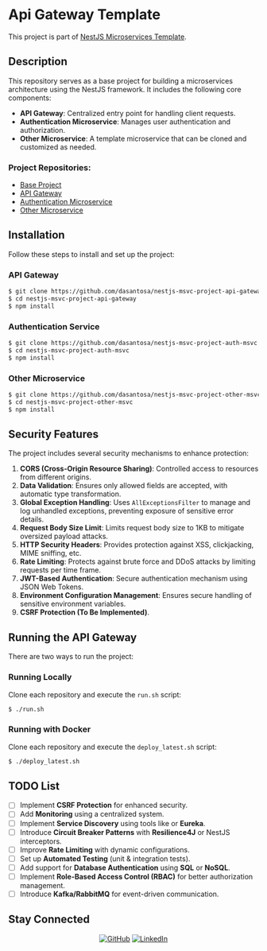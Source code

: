 # Api Gateway Template

This project is part of [NestJS Microservices Template](https://github.com/dasantosa/nestjs-msvc-project-base-project).

## Description

This repository serves as a base project for building a microservices architecture using the NestJS framework. It includes the following core components:

- **API Gateway**: Centralized entry point for handling client requests.
- **Authentication Microservice**: Manages user authentication and authorization.
- **Other Microservice**: A template microservice that can be cloned and customized as needed.

### Project Repositories:

- [Base Project](https://github.com/dasantosa/nestjs-msvc-project-base-project)
- [API Gateway](https://github.com/dasantosa/nestjs-msvc-project-api-gateway)
- [Authentication Microservice](https://github.com/dasantosa/nestjs-msvc-project-auth-msvc)
- [Other Microservice](https://github.com/dasantosa/nestjs-msvc-project-other-msvc)

## Installation

Follow these steps to install and set up the project:

### API Gateway

```bash
$ git clone https://github.com/dasantosa/nestjs-msvc-project-api-gateway
$ cd nestjs-msvc-project-api-gateway
$ npm install
```

### Authentication Service

```bash
$ git clone https://github.com/dasantosa/nestjs-msvc-project-auth-msvc
$ cd nestjs-msvc-project-auth-msvc
$ npm install
```

### Other Microservice

```bash
$ git clone https://github.com/dasantosa/nestjs-msvc-project-other-msvc
$ cd nestjs-msvc-project-other-msvc
$ npm install
```

## Security Features

The project includes several security mechanisms to enhance protection:

1. **CORS (Cross-Origin Resource Sharing)**: Controlled access to resources from different origins.
2. **Data Validation**: Ensures only allowed fields are accepted, with automatic type transformation.
3. **Global Exception Handling**: Uses `AllExceptionsFilter` to manage and log unhandled exceptions, preventing exposure of sensitive error details.
4. **Request Body Size Limit**: Limits request body size to 1KB to mitigate oversized payload attacks.
5. **HTTP Security Headers**: Provides protection against XSS, clickjacking, MIME sniffing, etc.
6. **Rate Limiting**: Protects against brute force and DDoS attacks by limiting requests per time frame.
7. **JWT-Based Authentication**: Secure authentication mechanism using JSON Web Tokens.
8. **Environment Configuration Management**: Ensures secure handling of sensitive environment variables.
9. **CSRF Protection (To Be Implemented)**.

## Running the API Gateway

There are two ways to run the project:

### Running Locally

Clone each repository and execute the `run.sh` script:

```bash
$ ./run.sh
```

### Running with Docker

Clone each repository and execute the `deploy_latest.sh` script:

```bash
$ ./deploy_latest.sh
```

## TODO List

- [ ] Implement **CSRF Protection** for enhanced security.
- [ ] Add **Monitoring** using a centralized system.
- [ ] Implement **Service Discovery** using tools like or **Eureka**.
- [ ] Introduce **Circuit Breaker Patterns** with **Resilience4J** or NestJS interceptors.
- [ ] Improve **Rate Limiting** with dynamic configurations.
- [ ] Set up **Automated Testing** (unit & integration tests).
- [ ] Add support for **Database Authentication** using **SQL** or **NoSQL**.
- [ ] Implement **Role-Based Access Control (RBAC)** for better authorization management.
- [ ] Introduce **Kafka/RabbitMQ** for event-driven communication.

## Stay Connected

<div align="center">

[![GitHub](https://img.shields.io/badge/GitHub-000000?style=for-the-badge&logo=github&logoColor=white)](https://github.com/dasantosa/)
[![LinkedIn](https://img.shields.io/badge/LinkedIn-%230077B5.svg?logo=linkedin&logoColor=white)](https://www.linkedin.com/in/daniel-santos-anes/)

</div>
